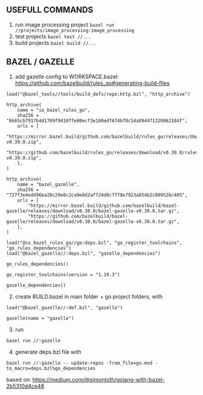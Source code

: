 ## USEFULL COMMANDS
1. run image processing project
```bazel run //projects/image_processing:image_processing```
2. test projects
```bazel test //...```
3. build projects
```bazel build //...```



## BAZEL / GAZELLE

1. add gazelle config to WORKSPACE.bazel: https://github.com/bazelbuild/rules_go#generating-build-files
```
load("@bazel_tools//tools/build_defs/repo:http.bzl", "http_archive")

http_archive(
    name = "io_bazel_rules_go",
    sha256 = "6b65cb7917b4d1709f9410ffe00ecf3e160edf674b78c54a894471320862184f",
    urls = [
        "https://mirror.bazel.build/github.com/bazelbuild/rules_go/releases/download/v0.39.0/rules_go-v0.39.0.zip",
        "https://github.com/bazelbuild/rules_go/releases/download/v0.39.0/rules_go-v0.39.0.zip",
    ],
)

http_archive(
    name = "bazel_gazelle",
    sha256 = "727f3e4edd96ea20c29e8c2ca9e8d2af724d8c7778e7923a854b2c80952bc405",
    urls = [
        "https://mirror.bazel.build/github.com/bazelbuild/bazel-gazelle/releases/download/v0.30.0/bazel-gazelle-v0.30.0.tar.gz",
        "https://github.com/bazelbuild/bazel-gazelle/releases/download/v0.30.0/bazel-gazelle-v0.30.0.tar.gz",
    ],
)

load("@io_bazel_rules_go//go:deps.bzl", "go_register_toolchains", "go_rules_dependencies")
load("@bazel_gazelle//:deps.bzl", "gazelle_dependencies")

go_rules_dependencies()

go_register_toolchains(version = "1.19.3")

gazelle_dependencies()
```
2. create BUILD.bazel in main folder + go project folders, with
```
load("@bazel_gazelle//:def.bzl", "gazelle")

gazelle(name = "gazelle")
```
3. run 
```
bazel run //:gazelle
```
4. generate deps.bzl file with 
```
bazel run //:gazelle -- update-repos -from_file=go.mod -to_macro=deps.bzl%go_dependencies
```

based on: https://medium.com/@simontoth/golang-with-bazel-2b5310d4ce48
